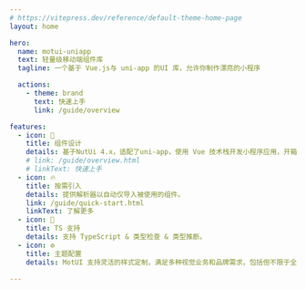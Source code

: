 ```yaml
---
# https://vitepress.dev/reference/default-theme-home-page
layout: home

hero:
  name: motui-uniapp
  text: 轻量级移动端组件库
  tagline: 一个基于 Vue.js与 uni-app 的UI 库，允许你制作漂亮的小程序

  actions:
    - theme: brand
      text: 快速上手
      link: /guide/overview

features:
  - icon: 🌈
    title: 组件设计
    details: 基于NutUi 4.x，适配了uni-app，使用 Vue 技术栈开发小程序应用，开箱即用，帮助研发快速开发用户界面，提升开发效率，改善开发体验。
    # link: /guide/overview.html
    # linkText: 快速上手
  - icon: 🔥
    title: 按需引入
    details: 提供解析器以自动仅导入被使用的组件。
    link: /guide/quick-start.html
    linkText: 了解更多
  - icon: 🎉
    title: TS 支持
    details: 支持 TypeScript & 类型检查 & 类型推断。
  - icon: ⚙️
    title: 主题配置
    details: MotUI 支持灵活的样式定制，满足多种视觉业务和品牌需求，包括但不限于全局主色调和特定组件视觉定制的支持。

---
```


